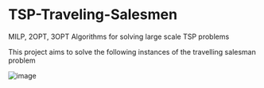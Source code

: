 # TSP-Traveling-Salesmen
MILP, 2OPT, 3OPT Algorithms for solving large scale TSP problems

This project aims to solve the following instances of the travelling salesman problem 

![image](https://github.com/adelsakkir/TSP-Traveling-Salesmen-/assets/63802234/63fc2a2c-9828-4c0f-9975-3d7be03c5af0)

